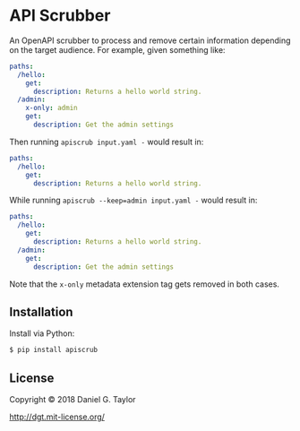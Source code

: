 # API Scrubber

An OpenAPI scrubber to process and remove certain information depending on the target audience. For example, given something like:

```yaml
paths:
  /hello:
    get:
      description: Returns a hello world string.
  /admin:
    x-only: admin
    get:
      description: Get the admin settings
```

Then running `apiscrub input.yaml -` would result in:

```yaml
paths:
  /hello:
    get:
      description: Returns a hello world string.
```

While running `apiscrub --keep=admin input.yaml -` would result in:

```yaml
paths:
  /hello:
    get:
      description: Returns a hello world string.
  /admin:
    get:
      description: Get the admin settings
```

Note that the `x-only` metadata extension tag gets removed in both cases.

## Installation

Install via Python:

```sh
$ pip install apiscrub
```

## License

Copyright © 2018 Daniel G. Taylor

http://dgt.mit-license.org/
